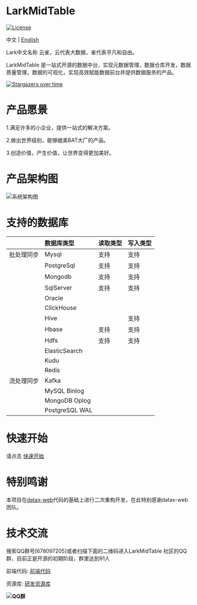 # LarkMidTable

[![License](https://img.shields.io/badge/license-Apache%202-4EB1BA.svg)](https://www.apache.org/licenses/LICENSE-2.0.html)

中文 | [English](README_EN.md)

Lark中文名称 云雀，云代表大数据，雀代表平凡和自由。

LarkMidTable 是一站式开源的数据中台，实现元数据管理，数据仓库开发，数据质量管理，数据的可视化，实现高效赋能数据前台并提供数据服务的产品。



[![Stargazers over time](https://starchart.cc/wxgzgl/larkMidTable.svg)](#)

# **产品愿景**

1.满足许多的小企业，提供一站式的解决方案。

2.做出世界级别，能够媲美BAT大厂的产品。

3.创造价值，产生价值，让世界变得更加美好。



# 产品架构图

![系统架构图](https://img2020.cnblogs.com/blog/622382/202009/622382-20200930001500385-1504321257.jpg)



# 支持的数据库

|            | 数据库类型     | 读取类型 | 写入类型 |
| ---------- | :------------- | -------- | -------- |
| 批处理同步 | Mysql          | 支持     | 支持     |
|            | PostgreSql     | 支持     | 支持     |
|            | Mongodb        | 支持     | 支持     |
|            | SqlServer      | 支持     | 支持     |
|            | Oracle         |          |          |
|            | ClickHouse     |          |          |
|            | Hive           |          | 支持     |
|            | Hbase          | 支持     | 支持     |
|            | Hdfs           | 支持     | 支持     |
|            | ElasticSearch  |          |          |
|            | Kudu           |          |          |
|            | Redis          |          |          |
| 流处理同步 | Kafka          |          |          |
|            | MySQL Binlog   |          |          |
|            | MongoDB Oplog  |          |          |
|            | PostgreSQL WAL |          |          |



# **快速开始**

请点击      [快速开始](https://github.com/wxgzgl/flinkx-web/blob/master/userGuid.md)



# 特别鸣谢

本项目在[datax-web](https://github.com/WeiYe-Jing/datax-web)代码的基础上进行二次重构开发，在此特别感谢datax-web团队。



# **技术交流**

搜索QQ群号[678097205]或者扫描下面的二维码进入LarkMidTable 社区的QQ群，目前正是开源的初期阶段，群里达到91人

前端代码:  [前端代码](https://github.com/wxgzgl/LarkMidTableUI)

资源库:      [研发资源库]( https://github.com/wxgzgl/flinkx-web/blob/master/docs/list.md )

**![QQ群](https://img2020.cnblogs.com/blog/622382/202009/622382-20200907124358049-997953244.png)**
